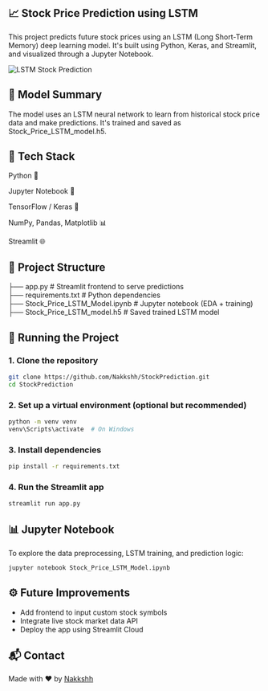 ## 📈 Stock Price Prediction using LSTM
This project predicts future stock prices using an LSTM (Long Short-Term Memory) deep learning model. It's built using Python, Keras, and Streamlit, and visualized through a Jupyter Notebook.

![LSTM Stock Prediction](https://img.shields.io/badge/LSTM-Stock--Prediction-blue)  


## 🧠 Model Summary
The model uses an LSTM neural network to learn from historical stock price data and make predictions. It's trained and saved as Stock_Price_LSTM_model.h5.

## 🔧 Tech Stack
Python 🐍

Jupyter Notebook 📓

TensorFlow / Keras 🤖

NumPy, Pandas, Matplotlib 📊

Streamlit 🌐

## 📂 Project Structure

├── app.py                        # Streamlit frontend to serve predictions  
├── requirements.txt             # Python dependencies  
├── Stock_Price_LSTM_Model.ipynb # Jupyter notebook (EDA + training)  
├── Stock_Price_LSTM_model.h5    # Saved trained LSTM model  




## 🚀 Running the Project

### 1. Clone the repository

```bash
git clone https://github.com/Nakkshh/StockPrediction.git  
cd StockPrediction
```

### 2. Set up a virtual environment (optional but recommended)

```bash
python -m venv venv  
venv\Scripts\activate  # On Windows
```

### 3. Install dependencies

```bash
pip install -r requirements.txt
```

### 4. Run the Streamlit app

```bash
streamlit run app.py
```

## 📊 Jupyter Notebook

To explore the data preprocessing, LSTM training, and prediction logic:

```bash
jupyter notebook Stock_Price_LSTM_Model.ipynb
```

## ⚙️ Future Improvements

- Add frontend to input custom stock symbols  
- Integrate live stock market data API  
- Deploy the app using Streamlit Cloud  

## 📬 Contact

Made with ❤️ by [Nakkshh](https://github.com/Nakkshh)
